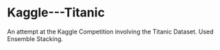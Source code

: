# Kaggle---Titanic
An attempt at the Kaggle Competition involving the Titanic Dataset. Used Ensemble Stacking.
